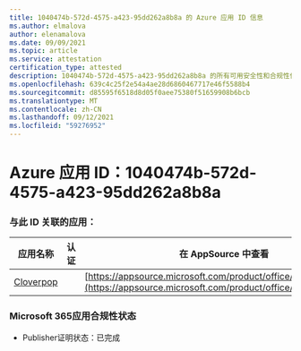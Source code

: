 ```yaml
---
title: 1040474b-572d-4575-a423-95dd262a8b8a 的 Azure 应用 ID 信息
ms.author: elmalova
author: elenamalova
ms.date: 09/09/2021
ms.topic: article
ms.service: attestation
certification_type: attested
description: 1040474b-572d-4575-a423-95dd262a8b8a 的所有可用安全性和合规性信息。
ms.openlocfilehash: 639c4c25f2e54a4ae28d6860467717e46f5588b4
ms.sourcegitcommit: d85595f6518d8d05f0aee75380f51659908b6bcb
ms.translationtype: MT
ms.contentlocale: zh-CN
ms.lasthandoff: 09/12/2021
ms.locfileid: "59276952"
---
```

# <a name="azure-app-id-1040474b-572d-4575-a423-95dd262a8b8a"></a>Azure 应用 ID：1040474b-572d-4575-a423-95dd262a8b8a


### <a name="apps-associated-with-this-id"></a>与此 ID 关联的应用：
| **应用名称** | **认证** | **在 AppSource 中查看** |
|--------------|---------------|-----------------------|
| [Cloverpop](https://docs.microsoft.com/microsoft-365-app-certification/forward/WA200001803) |  | [https://appsource.microsoft.com/product/office/WA200001803](https://appsource.microsoft.com/product/office/WA200001803) |

### <a name="microsoft-365-app-compliance-status"></a>Microsoft 365应用合规性状态
- Publisher证明状态：已完成
